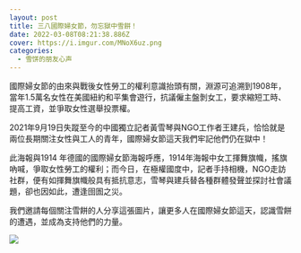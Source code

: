 ```yaml
---
layout: post
title: 三八國際婦女節，勿忘獄中雪餅！
date: 2022-03-08T08:21:38.886Z
cover: https://i.imgur.com/MNoX6uz.png
categories:
  - 雪饼的朋友心声
---
```

國際婦女節的由來與戰後女性勞工的權利意識抬頭有關，淵源可追溯到1908年，當年1.5萬名女性在美國紐約和平集會遊行，抗議僱主盤剝女工，要求縮短工時、提高工資，並爭取女性選舉投票權。

2021年9月19日失蹤至今的中國獨立記者黃雪琴與NGO工作者王建兵，恰恰就是兩位長期關注女性與工人的青年，國際婦女節這天我們牢記他們仍在獄中！

此海報與1914 年德國的國際婦女節海報呼應，1914年海報中女工揮舞旗幟，搖旗吶喊，爭取女性勞工的權利；而今日，在極權國度中，記者手持相機，NGO走訪社群，便有如揮舞旗幟般具有抵抗意志，雪琴與建兵替各種群體發聲並探討社會議題，卻也因如此，遭逢囹圄之災。

我們邀請每個關注雪餅的人分享這張圖片，讓更多人在國際婦女節這天，認識雪餅的遭遇，並成為支持他們的力量。

![](https://i.imgur.com/MNoX6uz.png)